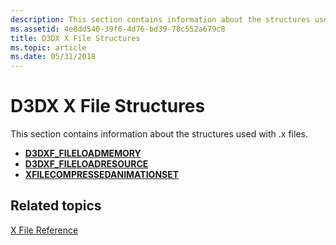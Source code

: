 ```yaml
---
description: This section contains information about the structures used with .x files.
ms.assetid: 4e8dd540-39f6-4d76-bd39-78c552a679c8
title: D3DX X File Structures
ms.topic: article
ms.date: 05/31/2018
---
```


# D3DX X File Structures

This section contains information about the structures used with .x files.

-   [**D3DXF\_FILELOADMEMORY**](d3dxf-fileloadmemory.md)
-   [**D3DXF\_FILELOADRESOURCE**](d3dxf-fileloadresource.md)
-   [**XFILECOMPRESSEDANIMATIONSET**](xfilecompressedanimationset.md)

## Related topics

<dl> <dt>

[X File Reference](dx9-graphics-reference-d3dx-x-file.md)
</dt> </dl>

 

 



